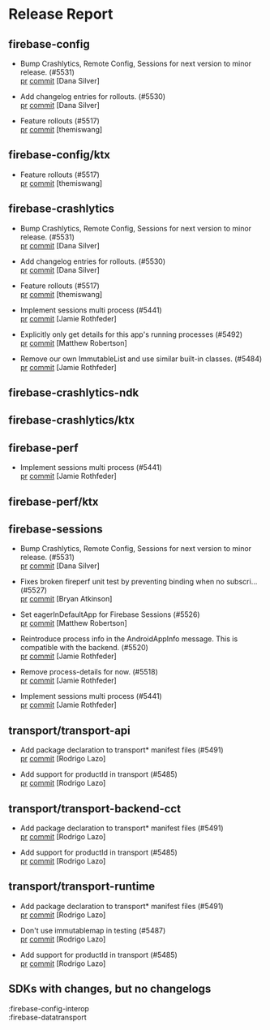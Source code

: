 # Release Report
## firebase-config
      
* Bump Crashlytics, Remote Config, Sessions for next version to minor release. (#5531)   
  [pr](https://github.com/firebase/firebase-android-sdk/pull/5531) [commit](https://github.com/firebase/firebase-android-sdk/commit/04ed89afa9cbba39803718845bb020d243e513b5)  [Dana Silver]

* Add changelog entries for rollouts. (#5530)   
  [pr](https://github.com/firebase/firebase-android-sdk/pull/5530) [commit](https://github.com/firebase/firebase-android-sdk/commit/605d89f68d8a52f5670b94afe341b94f0405fa89)  [Dana Silver]

* Feature rollouts (#5517)   
  [pr](https://github.com/firebase/firebase-android-sdk/pull/5517) [commit](https://github.com/firebase/firebase-android-sdk/commit/f1c3d6ea93f778ad5a7ebb6b3b42d546794998a6)  [themiswang]

## firebase-config/ktx
      
* Feature rollouts (#5517)   
  [pr](https://github.com/firebase/firebase-android-sdk/pull/5517) [commit](https://github.com/firebase/firebase-android-sdk/commit/f1c3d6ea93f778ad5a7ebb6b3b42d546794998a6)  [themiswang]

## firebase-crashlytics
      
* Bump Crashlytics, Remote Config, Sessions for next version to minor release. (#5531)   
  [pr](https://github.com/firebase/firebase-android-sdk/pull/5531) [commit](https://github.com/firebase/firebase-android-sdk/commit/04ed89afa9cbba39803718845bb020d243e513b5)  [Dana Silver]

* Add changelog entries for rollouts. (#5530)   
  [pr](https://github.com/firebase/firebase-android-sdk/pull/5530) [commit](https://github.com/firebase/firebase-android-sdk/commit/605d89f68d8a52f5670b94afe341b94f0405fa89)  [Dana Silver]

* Feature rollouts (#5517)   
  [pr](https://github.com/firebase/firebase-android-sdk/pull/5517) [commit](https://github.com/firebase/firebase-android-sdk/commit/f1c3d6ea93f778ad5a7ebb6b3b42d546794998a6)  [themiswang]

* Implement sessions multi process (#5441)   
  [pr](https://github.com/firebase/firebase-android-sdk/pull/5441) [commit](https://github.com/firebase/firebase-android-sdk/commit/ef5998e9383510a430a17bb6d01c88f02b17eca7)  [Jamie Rothfeder]

* Explicitly only get details for this app's running processes (#5492)   
  [pr](https://github.com/firebase/firebase-android-sdk/pull/5492) [commit](https://github.com/firebase/firebase-android-sdk/commit/bd5f6de6206bdbc9f4886530c3f81fdaf7816973)  [Matthew Robertson]

* Remove our own ImmutableList and use similar built-in classes. (#5484)   
  [pr](https://github.com/firebase/firebase-android-sdk/pull/5484) [commit](https://github.com/firebase/firebase-android-sdk/commit/36b64038ee4cd83fb42bd4c64926736581c680a6)  [Jamie Rothfeder]

## firebase-crashlytics-ndk
      

## firebase-crashlytics/ktx
      

## firebase-perf
      
* Implement sessions multi process (#5441)   
  [pr](https://github.com/firebase/firebase-android-sdk/pull/5441) [commit](https://github.com/firebase/firebase-android-sdk/commit/ef5998e9383510a430a17bb6d01c88f02b17eca7)  [Jamie Rothfeder]

## firebase-perf/ktx
      

## firebase-sessions
      
* Bump Crashlytics, Remote Config, Sessions for next version to minor release. (#5531)   
  [pr](https://github.com/firebase/firebase-android-sdk/pull/5531) [commit](https://github.com/firebase/firebase-android-sdk/commit/04ed89afa9cbba39803718845bb020d243e513b5)  [Dana Silver]

* Fixes broken fireperf unit test by preventing binding when no subscri… (#5527)   
  [pr](https://github.com/firebase/firebase-android-sdk/pull/5527) [commit](https://github.com/firebase/firebase-android-sdk/commit/72ebb7bf5175bb4bda61f6192a252f158548091c)  [Bryan Atkinson]

* Set eagerInDefaultApp for Firebase Sessions (#5526)   
  [pr](https://github.com/firebase/firebase-android-sdk/pull/5526) [commit](https://github.com/firebase/firebase-android-sdk/commit/1019e7e2ccea24eda4cf8d969b389dba06f19c05)  [Matthew Robertson]

* Reintroduce process info in the AndroidAppInfo message. This is compatible with the backend. (#5520)   
  [pr](https://github.com/firebase/firebase-android-sdk/pull/5520) [commit](https://github.com/firebase/firebase-android-sdk/commit/c2a53cb0056bf18806782db1ac423e11654b0a94)  [Jamie Rothfeder]

* Remove process-details for now. (#5518)   
  [pr](https://github.com/firebase/firebase-android-sdk/pull/5518) [commit](https://github.com/firebase/firebase-android-sdk/commit/a27d4e2a33823781d9e0a4d7ce438eeb65e2420e)  [Jamie Rothfeder]

* Implement sessions multi process (#5441)   
  [pr](https://github.com/firebase/firebase-android-sdk/pull/5441) [commit](https://github.com/firebase/firebase-android-sdk/commit/ef5998e9383510a430a17bb6d01c88f02b17eca7)  [Jamie Rothfeder]

## transport/transport-api
      
* Add package declaration to transport* manifest files (#5491)   
  [pr](https://github.com/firebase/firebase-android-sdk/pull/5491) [commit](https://github.com/firebase/firebase-android-sdk/commit/3c7a382f12e306998ec63c63bcb834be25fb9998)  [Rodrigo Lazo]

* Add support for productId in transport (#5485)   
  [pr](https://github.com/firebase/firebase-android-sdk/pull/5485) [commit](https://github.com/firebase/firebase-android-sdk/commit/ccc73392a74adc13c1ecddfa11f8cf5102dda02d)  [Rodrigo Lazo]

## transport/transport-backend-cct
      
* Add package declaration to transport* manifest files (#5491)   
  [pr](https://github.com/firebase/firebase-android-sdk/pull/5491) [commit](https://github.com/firebase/firebase-android-sdk/commit/3c7a382f12e306998ec63c63bcb834be25fb9998)  [Rodrigo Lazo]

* Add support for productId in transport (#5485)   
  [pr](https://github.com/firebase/firebase-android-sdk/pull/5485) [commit](https://github.com/firebase/firebase-android-sdk/commit/ccc73392a74adc13c1ecddfa11f8cf5102dda02d)  [Rodrigo Lazo]

## transport/transport-runtime
      
* Add package declaration to transport* manifest files (#5491)   
  [pr](https://github.com/firebase/firebase-android-sdk/pull/5491) [commit](https://github.com/firebase/firebase-android-sdk/commit/3c7a382f12e306998ec63c63bcb834be25fb9998)  [Rodrigo Lazo]

* Don't use immutablemap in testing (#5487)   
  [pr](https://github.com/firebase/firebase-android-sdk/pull/5487) [commit](https://github.com/firebase/firebase-android-sdk/commit/a92113ae06fed2deafc28ee932bf7e6d9b383f1d)  [Rodrigo Lazo]

* Add support for productId in transport (#5485)   
  [pr](https://github.com/firebase/firebase-android-sdk/pull/5485) [commit](https://github.com/firebase/firebase-android-sdk/commit/ccc73392a74adc13c1ecddfa11f8cf5102dda02d)  [Rodrigo Lazo]


## SDKs with changes, but no changelogs
:firebase-config-interop  
:firebase-datatransport